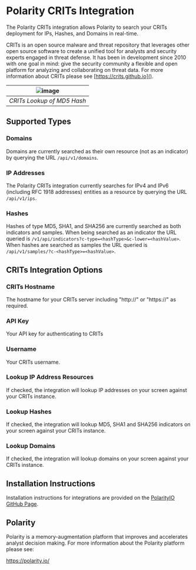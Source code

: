 # Polarity CRITs Integration 

The Polarity CRITs integration allows Polarity to search your CRITs deployment for IPs, Hashes, and Domains in real-time.


CRITs is an open source malware and threat repository that leverages other open source software to create a unified tool for analysts and security experts engaged in threat defense. It has been in development since 2010 with one goal in mind: give the security community a flexible and open platform for analyzing and collaborating on threat data. For more information about CRITs please see [https://crits.github.io]().


| ![image](https://cloud.githubusercontent.com/assets/306319/24310755/86b712d2-10a7-11e7-8469-9c69184f450b.png) |
|---|
|*CRITs Lookup of MD5 Hash* |

## Supported Types

### Domains

Domains are currently searched as their own resource (not as an indicator) by querying the URL `/api/v1/domains`.

### IP Addresses

The Polarity CRITs integration currently searches for IPv4 and IPv6 (including RFC 1918 addresses) entities as a resource by querying the URL `/api/v1/ips`.  

### Hashes

Hashes of type MD5, SHA1, and SHA256 are currently searched as both indicators and samples.   When being searched as an indicator the URL queried is `/v1/api/indicators?c-type=<hashType>&c-lower=<hashValue>`.  When hashes are searched as samples the URL queried is `/api/v1/samples/?c-<hashType>=<hashValue>`.  

## CRITs Integration Options

### CRITs Hostname

The hostname for your CRITs server including "http://" or "https://" as required.

### API Key

Your API key for authenticating to CRITs

### Username

Your CRITs username.

### Lookup IP Address Resources

If checked, the integration will lookup IP addresses on your screen against your CRITs instance.

### Lookup Hashes

If checked, the integration will lookup MD5, SHA1 and SHA256 indicators on your screen against your CRITs instance.

### Lookup Domains

If checked, the integration will lookup domains on your screen against your CRITs instance.

## Installation Instructions

Installation instructions for integrations are provided on the [PolarityIO GitHub Page](https://polarityio.github.io/).
## Polarity

Polarity is a memory-augmentation platform that improves and accelerates analyst decision making.  For more information about the Polarity platform please see: 

https://polarity.io/
